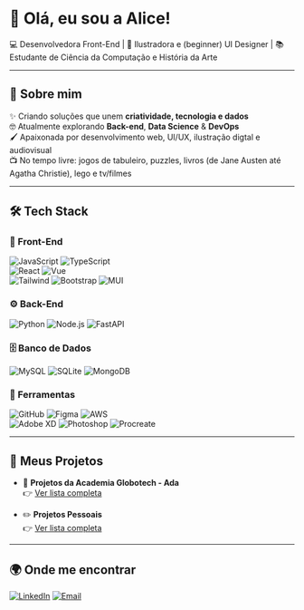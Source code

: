 # 👋 Olá, eu sou a Alice!

💻 Desenvolvedora Front-End | 🎨 Ilustradora e (beginner) UI Designer | 📚 Estudante de Ciência da Computação e História da Arte

---

## 🚀 Sobre mim
✨ Criando soluções que unem **criatividade, tecnologia e dados**   
🤓 Atualmente explorando **Back-end**, **Data Science** & **DevOps**   
🖌️ Apaixonada por desenvolvimento web, UI/UX, ilustração digtal e audiovisual  
📺 No tempo livre: jogos de tabuleiro, puzzles, livros (de Jane Austen até Agatha Christie), lego e tv/filmes  

---

## 🛠️ Tech Stack

### 🎨 Front-End
![JavaScript](https://img.shields.io/badge/-JavaScript-F7DF1E?style=for-the-badge&logo=javascript&logoColor=black)
![TypeScript](https://img.shields.io/badge/-TypeScript-3178C6?style=for-the-badge&logo=typescript&logoColor=white)  
![React](https://img.shields.io/badge/-React-61DAFB?style=for-the-badge&logo=react&logoColor=black)
![Vue](https://img.shields.io/badge/-Vue.js-4FC08D?style=for-the-badge&logo=vuedotjs&logoColor=white)  
![Tailwind](https://img.shields.io/badge/-TailwindCSS-38B2AC?style=for-the-badge&logo=tailwind-css&logoColor=white)
![Bootstrap](https://img.shields.io/badge/-Bootstrap-7952B3?style=for-the-badge&logo=bootstrap&logoColor=white)
![MUI](https://img.shields.io/badge/-Material%20UI-0081CB?style=for-the-badge&logo=mui&logoColor=white)

### ⚙️ Back-End
![Python](https://img.shields.io/badge/-Python-3776AB?style=for-the-badge&logo=python&logoColor=white)
![Node.js](https://img.shields.io/badge/-Node.js-339933?style=for-the-badge&logo=nodedotjs&logoColor=white)
![FastAPI](https://img.shields.io/badge/-FastAPI-009688?style=for-the-badge&logo=fastapi&logoColor=white)

### 🗄️ Banco de Dados
![MySQL](https://img.shields.io/badge/-MySQL-4479A1?style=for-the-badge&logo=mysql&logoColor=white)
![SQLite](https://img.shields.io/badge/-SQLite-003B57?style=for-the-badge&logo=sqlite&logoColor=white)
![MongoDB](https://img.shields.io/badge/-MongoDB-47A248?style=for-the-badge&logo=mongodb&logoColor=white)

### 🔧 Ferramentas
![GitHub](https://img.shields.io/badge/-GitHub-181717?style=for-the-badge&logo=github&logoColor=white)
![Figma](https://img.shields.io/badge/-Figma-F24E1E?style=for-the-badge&logo=figma&logoColor=white)
![AWS](https://img.shields.io/badge/-AWS-232F3E?style=for-the-badge&logo=amazonaws&logoColor=white)  
![Adobe XD](https://img.shields.io/badge/-Adobe%20XD-FF61F6?style=for-the-badge&logo=adobexd&logoColor=white)
![Photoshop](https://img.shields.io/badge/-Adobe%20Photoshop-31A8FF?style=for-the-badge&logo=adobephotoshop&logoColor=white)
![Procreate](https://img.shields.io/badge/-Procreate-000000?style=for-the-badge&logo=procreate&logoColor=white)

---

## 🌟 Meus Projetos

- 📔 **Projetos da Academia Globotech - Ada**  
  👉 [Ver lista completa](https://github.com/stars/aliceochoa/lists/academia-globotech-ada)

- ✏️ **Projetos Pessoais**  
  👉 [Ver lista completa](https://github.com/stars/aliceochoa/lists/projetos-pessoais)


<!--
## 📊 Estatísticas
## 📊 Estatísticas
![Estatísticas do GitHub](https://github-readme-stats.vercel.app/api?username=aliceochoa&show_icons=true&theme=radical&count_private=true&include_all_commits=true&custom_title=📈%20Minhas%20Estatísticas)  
![Top Langs](https://github-readme-stats.vercel.app/api/top-langs/?username=aliceochoa&layout=compact&theme=radical&count_private=true&langs_count=8&custom_title=🌐%20Linguagens%20mais%20usadas)

---

## 🌟 Projetos em destaque
- 📂 [Sessão da Tarde DB](https://github.com/AliceOchoa/sessao-da-tarde) → Base de dados e dashboard sobre filmes  
- 🐍 [Word Counter Subtitles](https://github.com/AliceOchoa/word-counter) → Análise de palavras em legendas com Python  
- 🚀 [Pythonautas Launchpad](https://github.com/AliceOchoa/pythonautas) → To-do app minimalista e temático  
-->
---

## 🌍 Onde me encontrar
[![LinkedIn](https://img.shields.io/badge/-LinkedIn-0A66C2?style=for-the-badge&logo=linkedin&logoColor=white)](https://linkedin.com/in/alicecochoa) [![Email](https://img.shields.io/badge/-Email-D14836?style=for-the-badge&logo=gmail&logoColor=white)](mailto:alice.ochoa@outlook.com)
